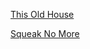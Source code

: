[This Old House](https://www.youtube.com/watch?v=4gUW-IhSMBc)

[Squeak No More](https://www.youtube.com/watch?v=Q8D9uNvDuto)
